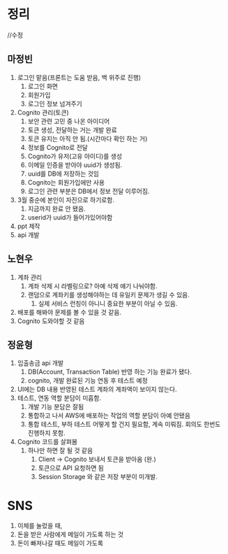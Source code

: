 # 정리
//수정
## 마정빈

1. 로그인 맡음(프론트는 도움 받음, 백 위주로 진행)
   1. 로그인 화면
   2. 회원가입
   3. 로그인 정보 넘겨주기
2. Cognito 관리(토큰)
   1. 보안 관련 고민 중 나온 아이디어
   2. 토큰 생성, 전달하는 거는 개발 완료
   3. 토큰 유지는 아직 안 됨.(시간마다 확인 하는 거)
   4. 정보를 Cognito로 전달
   5. Cognito가 유저(고유 아이디)를 생성
   6. 이메일 인증을 받아야 uuid가 생성됨.
   7. uuid를 DB에 저장하는 것임
   8. Cognito는 회원가입에만 사용
   9. 로그인 관련 부분은 DB에서 정보 전달 이루어짐.
3. 3월 중순에 본인이 자진으로 하기로함.
   1. 지금까지 완료 안 됐음.
   2. userid가 uuid가 들어가있어야함
4. ppt 제작
5. api 개발

## 노현우

1. 계좌 관리
   1. 계좌 삭제 시 라벨링으로? 아예 삭제 얘기 나눠야함.
   2. 랜덤으로 계좌키를 생성해야하는 데 유일키 문제가 생길 수 있음.
      1. 실제 서비스 런칭이 아니니 중요한 부분이 아닐 수 있음.
2. 배포를 해봐야 문제를 볼 수 있을 것 같음.
3. Cognito 도와야할 것 같음

## 정윤형

1. 입출송금 api 개발
   1. DB(Account, Transaction Table) 반영 하는 기능 완료가 됐다.
   2. cognito, 개발 완료된 기능 연동 후 테스트 예정
2. UI에는 DB 내용 반영된 테스트 계좌의 계좌액이 보이지 않는다.
3. 테스트, 연동 역할 분담이 미흡함.
   1. 개발 기능 분담은 잘됨
   2. 통합하고 나서 AWS에 배포하는 작업의 역할 분담이 아예 안됐음
   3. 통합 테스트, 부하 테스트 어떻게 할 건지 필요함, 계속 미뤄짐. 회의도 한번도 진행하지 못함.
4. Cognito 코드를 살펴봄
   1. 하나만 하면 잘 될 것 같음
      1. Client -> Cognito 보내서 토큰을 받아옴 (완.)
      2. 토큰으로 API 요청하면 됨
      3. Session Storage 와 같은 저장 부분이 미개발.


# SNS

1. 이체를 눌렀을 때,
2. 돈을 받은 사람에게 메일이 가도록 하는 것
3. 돈이 빠져나갈 때도 메일이 가도록
